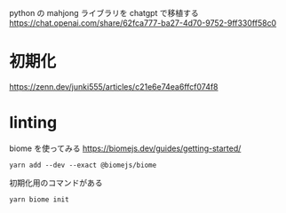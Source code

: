 python の mahjong ライブラリを chatgpt で移植する
https://chat.openai.com/share/62fca777-ba27-4d70-9752-9ff330ff58c0

# 初期化

https://zenn.dev/junki555/articles/c21e6e74ea6ffcf074f8

# linting

biome を使ってみる
https://biomejs.dev/guides/getting-started/

```
yarn add --dev --exact @biomejs/biome
```

初期化用のコマンドがある

```
yarn biome init
```
